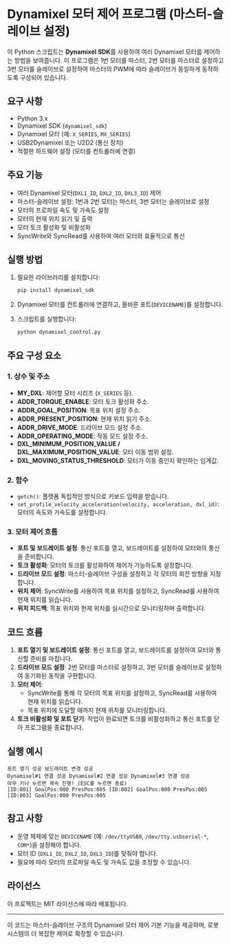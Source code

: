 # Dynamixel 모터 제어 프로그램 (마스터-슬레이브 설정)

이 Python 스크립트는 **Dynamixel SDK**를 사용하여 여러 Dynamixel 모터를 제어하는 방법을 보여줍니다. 이 프로그램은 1번 모터를 마스터, 2번 모터를 마스터로 설정하고 3번 모터를 슬레이브로 설정하여 마스터의 PWM에 따라 슬레이브가 동일하게 동작하도록 구성되어 있습니다.

## 요구 사항

- Python 3.x
- Dynamixel SDK (`dynamixel_sdk`)
- Dynamixel 모터 (예: `X_SERIES`, `MX_SERIES`)
- USB2Dynamixel 또는 U2D2 (통신 장치)
- 적절한 하드웨어 설정 (모터를 컨트롤러에 연결)

## 주요 기능

- 여러 Dynamixel 모터(`DXL1_ID`, `DXL2_ID`, `DXL3_ID`) 제어
- 마스터-슬레이브 설정: 1번과 2번 모터는 마스터, 3번 모터는 슬레이브로 설정
- 모터의 프로파일 속도 및 가속도 설정
- 모터의 현재 위치 읽기 및 출력
- 모터 토크 활성화 및 비활성화
- SyncWrite와 SyncRead를 사용하여 여러 모터와 효율적으로 통신

## 실행 방법

1. 필요한 라이브러리를 설치합니다:
    ```bash
    pip install dynamixel_sdk
    ```

2. Dynamixel 모터를 컨트롤러에 연결하고, 올바른 포트(`DEVICENAME`)를 설정합니다.

3. 스크립트를 실행합니다:
    ```bash
    python dynamixel_control.py
    ```

## 주요 구성 요소

### 1. **상수 및 주소**
   - **MY_DXL**: 제어할 모터 시리즈 (`X_SERIES` 등).
   - **ADDR_TORQUE_ENABLE**: 모터 토크 활성화 주소.
   - **ADDR_GOAL_POSITION**: 목표 위치 설정 주소.
   - **ADDR_PRESENT_POSITION**: 현재 위치 읽기 주소.
   - **ADDR_DRIVE_MODE**: 드라이브 모드 설정 주소.
   - **ADDR_OPERATING_MODE**: 작동 모드 설정 주소.
   - **DXL_MINIMUM_POSITION_VALUE / DXL_MAXIMUM_POSITION_VALUE**: 모터 이동 범위 설정.
   - **DXL_MOVING_STATUS_THRESHOLD**: 모터가 이동 중인지 확인하는 임계값.

### 2. **함수**
   - `getch()`: 플랫폼 독립적인 방식으로 키보드 입력을 받습니다.
   - `set_profile_velocity_acceleration(velocity, acceleration, dxl_id)`: 모터의 속도와 가속도를 설정합니다.

### 3. **모터 제어 흐름**
   - **포트 및 보드레이트 설정**: 통신 포트를 열고, 보드레이트를 설정하여 모터와의 통신을 준비합니다.
   - **토크 활성화**: 모터의 토크를 활성화하여 제어가 가능하도록 설정합니다.
   - **드라이브 모드 설정**: 마스터-슬레이브 구성을 설정하고 각 모터의 회전 방향을 지정합니다.
   - **위치 제어**: SyncWrite를 사용하여 목표 위치를 설정하고, SyncRead를 사용하여 현재 위치를 읽습니다.
   - **위치 피드백**: 목표 위치와 현재 위치를 실시간으로 모니터링하며 출력합니다.

## 코드 흐름

1. **포트 열기 및 보드레이트 설정**: 통신 포트를 열고, 보드레이트를 설정하여 모터와 통신할 준비를 마칩니다.
2. **드라이브 모드 설정**: 2번 모터를 마스터로 설정하고, 3번 모터를 슬레이브로 설정하여 동기화된 동작을 구현합니다.
3. **모터 제어**: 
    - SyncWrite를 통해 각 모터의 목표 위치를 설정하고, SyncRead를 사용하여 현재 위치를 읽습니다.
    - 목표 위치에 도달할 때까지 현재 위치를 모니터링합니다.
4. **토크 비활성화 및 포트 닫기**: 작업이 완료되면 토크를 비활성화하고 통신 포트를 닫아 프로그램을 종료합니다.

## 실행 예시

```
포트 열기 성공 보드레이트 변경 성공
Dynamixel#1 연결 성공 Dynamixel#2 연결 성공 Dynamixel#3 연결 성공
아무 키나 누르면 계속 진행! (ESC를 누르면 종료)
[ID:001] GoalPos:000 PresPos:005 [ID:002] GoalPos:000 PresPos:005 [ID:003] GoalPos:000 PresPos:005 
```


## 참고 사항

- 운영 체제에 맞는 `DEVICENAME` (예: `/dev/ttyUSB0`, `/dev/tty.usbserial-*`, `COM*`)을 설정해야 합니다.
- 모터 ID (`DXL1_ID`, `DXL2_ID`, `DXL3_ID`)를 맞춰야 합니다.
- 필요에 따라 모터의 프로파일 속도 및 가속도 값을 조정할 수 있습니다.

## 라이선스

이 프로젝트는 MIT 라이선스에 따라 배포됩니다.

---

이 코드는 마스터-슬레이브 구조의 Dynamixel 모터 제어 기본 기능을 제공하며, 로봇 시스템의 더 복잡한 제어로 확장할 수 있습니다.
